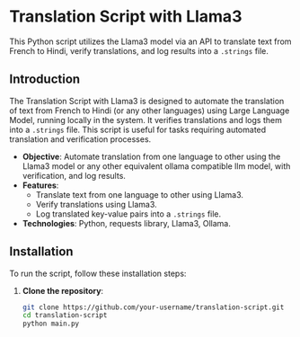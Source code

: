 # Translation Script with Llama3

This Python script utilizes the Llama3 model via an API to translate text from French to Hindi, verify translations, and log results into a `.strings` file.


## Introduction

The Translation Script with Llama3 is designed to automate the translation of text from French to Hindi (or any other languages) using Large Language Model, running locally in the system. It verifies translations and logs them into a `.strings` file. This script is useful for tasks requiring automated translation and verification processes.

- **Objective**: Automate translation from one language to other using the Llama3 model or any other equivalent ollama compatible llm model, with verification, and log results.
- **Features**:
  - Translate text from one language to other using Llama3.
  - Verify translations using Llama3.
  - Log translated key-value pairs into a `.strings` file.
- **Technologies**: Python, requests library, Llama3, Ollama.

## Installation

To run the script, follow these installation steps:

1. **Clone the repository**:
   ```bash
   git clone https://github.com/your-username/translation-script.git
   cd translation-script
   python main.py
